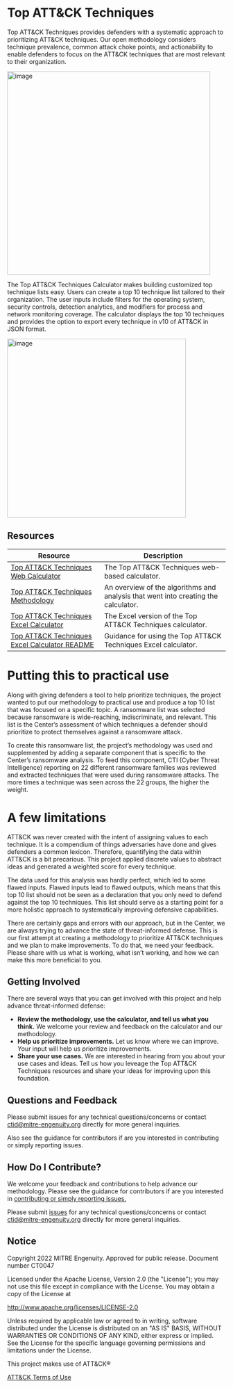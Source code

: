 # Top ATT&CK Techniques

Top ATT&CK Techniques provides defenders with a systematic approach to
prioritizing ATT&CK techniques. Our open methodology considers technique
prevalence, common attack choke points, and actionability to enable defenders to
focus on the ATT&CK techniques that are most relevant to their organization.

<img width="468" alt="image" src="https://user-images.githubusercontent.com/1420025/167134772-933b2bf1-3bd2-44d0-a1c8-f27dd9e1724f.png">

The Top ATT&CK Techniques Calculator makes building customized top technique
lists easy. Users can create a top 10 technique list tailored to their
organization. The user inputs include filters for the operating system, security
controls, detection analytics, and modifiers for process and network monitoring
coverage. The calculator displays the top 10 techniques and provides the option
to export every technique in v10 of ATT&CK in JSON format.

<img width="412" alt="image" src="https://user-images.githubusercontent.com/1420025/167134857-00f5aa70-1f32-4a31-8698-cdc4f97c8796.png">

## Resources

| Resource | Description |
|----------|-------------|
| [Top ATT&CK Techniques Web Calculator](https://top-attack-techniques.mitre-engenuity.org/) | The Top ATT&CK Techniques web-based calculator. |
| [Top ATT&CK Techniques Methodology](https://github.com/center-for-threat-informed-defense/top-attack-techniques/blob/main/Methodology.md) | An overview of the algorithms and analysis that went into creating the calculator. |
| [Top ATT&CK Techniques Excel Calculator](https://github.com/center-for-threat-informed-defense/top-attack-techniques/raw/main/Calculator.xlsx) | The Excel version of the Top ATT&CK Techniques calculator. |
| [Top ATT&CK Techniques Excel Calculator README](https://github.com/center-for-threat-informed-defense/top-attack-techniques/blob/main/Calculator.md) | Guidance for using the Top ATT&CK Techniques Excel calculator. |

# Putting this to practical use

Along with giving defenders a tool to help prioritize techniques, the project
wanted to put our methodology to practical use and produce a top 10 list that
was focused on a specific topic. A ransomware list was selected because
ransomware is wide-reaching, indiscriminate, and relevant. This list is the
Center’s assessment of which techniques a defender should prioritize to protect
themselves against a ransomware attack.

To create this ransomware list, the project’s methodology was used and
supplemented by adding a separate component that is specific to the Center’s
ransomware analysis. To feed this component, CTI (Cyber Threat Intelligence)
reporting on 22 different ransomware families was reviewed and extracted
techniques that were used during ransomware attacks. The more times a technique
was seen across the 22 groups, the higher the weight.

# A few limitations

ATT&CK was never created with the intent of assigning values to each technique.
It is a compendium of things adversaries have done and gives defenders a common
lexicon. Therefore, quantifying the data within ATT&CK is a bit precarious. This
project applied discrete values to abstract ideas and generated a weighted score
for every technique.

The data used for this analysis was hardly perfect, which led to some flawed
inputs. Flawed inputs lead to flawed outputs, which means that this top 10 list
should not be seen as a declaration that you only need to defend against the top
10 techniques. This list should serve as a starting point for a more holistic
approach to systematically improving defensive capabilities.

There are certainly gaps and errors with our approach, but in the Center, we are
always trying to advance the state of threat-informed defense. This is our first
attempt at creating a methodology to prioritize ATT&CK techniques and we plan to
make improvements. To do that, we need your feedback. Please share with us what
is working, what isn’t working, and how we can make this more beneficial to you.

## Getting Involved

There are several ways that you can get involved with this project and help
advance threat-informed defense:

- **Review the methodology, use the calculator, and tell us what you think.**
  We welcome your review and feedback on the calculator and our methodology.
- **Help us prioritize improvements.** Let us know where we can improve. Your
  input will help us prioritize improvements.
- **Share your use cases.** We are interested in hearing from you about your use
  cases and ideas. Tell us how you leveage the Top ATT&CK Techniques resources
  and share your ideas for improving upon this foundation.

## Questions and Feedback

Please submit issues for any technical questions/concerns or contact
ctid@mitre-engenuity.org directly for more general inquiries.

Also see the guidance for contributors if are you interested in contributing or
simply reporting issues.

## How Do I Contribute?

We welcome your feedback and contributions to help advance our methodology.
Please see the guidance for contributors if are you interested in [contributing
or simply reporting issues.](/CONTRIBUTING.md)

Please submit
[issues](https://github.com/center-for-threat-informed-defense/top-attack-technique/issues)
for any technical questions/concerns or contact ctid@mitre-engenuity.org
directly for more general inquiries.

## Notice

Copyright 2022 MITRE Engenuity. Approved for public release. Document number
CT0047

Licensed under the Apache License, Version 2.0 (the "License"); you may not use
this file except in compliance with the License. You may obtain a copy of the
License at

http://www.apache.org/licenses/LICENSE-2.0

Unless required by applicable law or agreed to in writing, software distributed
under the License is distributed on an "AS IS" BASIS, WITHOUT WARRANTIES OR
CONDITIONS OF ANY KIND, either express or implied. See the License for the
specific language governing permissions and limitations under the License.

This project makes use of ATT&CK®

[ATT&CK Terms of Use](https://attack.mitre.org/resources/terms-of-use/)

